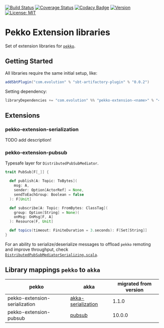 [![Build Status](https://github.com/evolution-gaming/pekko-extension/workflows/CI/badge.svg)](https://github.com/evolution-gaming/pekko-extension/actions?query=workflow%3ACI)
[![Coverage Status](https://coveralls.io/repos/github/evolution-gaming/pekko-extension/badge.svg?branch=main)](https://coveralls.io/github/evolution-gaming/pekko-extension?branch=main)
[![Codacy Badge](https://app.codacy.com/project/badge/Grade/4fa9958e884a458fbfd465372e4e3e65)](https://app.codacy.com/gh/evolution-gaming/pekko-extension/dashboard?utm_source=gh&utm_medium=referral&utm_content=&utm_campaign=Badge_grade)
[![Version](https://img.shields.io/badge/version-click-blue)](https://evolution.jfrog.io/artifactory/api/search/latestVersion?g=com.evolution&a=pekko-extension_2.13&repos=public)
[![License: MIT](https://img.shields.io/badge/License-MIT-yellowgreen.svg)](https://opensource.org/licenses/MIT)

# Pekko Extension libraries

Set of extension libraries for [`pekko`](https://pekko.apache.org/).

## Getting Started

All libraries require the same initial setup, like:
```scala
addSbtPlugin("com.evolution" % "sbt-artifactory-plugin" % "0.0.2")
```
Setting dependency:
```scala
libraryDependencies += "com.evolution" %% "pekko-extension-<name>" % "<version>"
```

## Extensions

### pekko-extension-serialization

TODO add description!

### pekko-extension-pubsub

Typesafe layer for `DistributedPubSubMediator`.

```scala
trait PubSub[F[_]] {

  def publish[A: Topic: ToBytes](
    msg: A,
    sender: Option[ActorRef] = None,
    sendToEachGroup: Boolean = false
  ): F[Unit]

  def subscribe[A: Topic: FromBytes: ClassTag](
    group: Option[String] = None)(
    onMsg: OnMsg[F, A]
  ): Resource[F, Unit]

  def topics(timeout: FiniteDuration = 3.seconds): F[Set[String]]
}
```

For an ability to serialize/deserialize messages to offload `pekko` remoting and improve throughput, 
check [`DistributedPubSubMediatorSerializing.scala`](src/main/scala/org/apache/pekko/cluster/pubsub/DistributedPubSubMediatorSerializing.scala).

## Library mappings `pekko` to `akka` 

| pekko                         | akka                                                                         | migrated from version |
|-------------------------------|------------------------------------------------------------------------------|-----------------------|
| pekko-extension-serialization | [akka-serialization](https://github.com/evolution-gaming/akka-serialization) | 1.1.0                 |
| pekko-extension-pubsub        | [pubsub](https://github.com/evolution-gaming/pekko-pubsub)                   | 10.0.0                |
